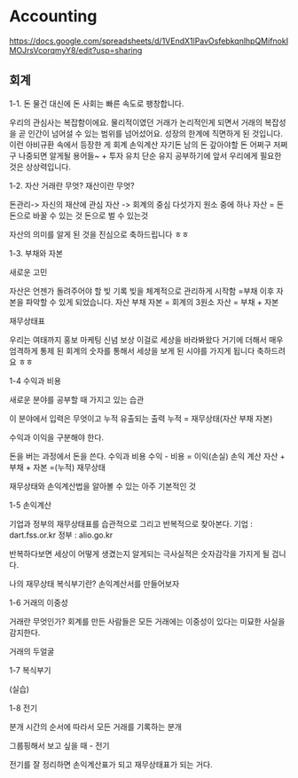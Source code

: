 # Accounting

https://docs.google.com/spreadsheets/d/1VEndX1lPavOsfebkqnlhpQMifnokIMOJrsVcorqmyY8/edit?usp=sharing
## 회계 

1-1. 돈
물건 대신에 돈 
사회는 빠른 속도로 팽창합니다.

우리의 관심사는 복잡함이에요.
물리적이였던 거래가 논리적인게 되면서 거래의 복잡성을 곧 인간이 넘어설 수 있는 범위를 넘어섰어요.  성장의 한계에 직면하게 된 것입니다. 이런 아비규환 속에서 등장한 게 회계 손익계산 자기돈 남의 돈 갚아야할 돈 어쩌구 저쩌구 나중되면 알게될 용어들~ + 투자 유치 단순 유지 
공부하기에 앞서 우리에게 필요한 것은 상상력입니다.

1-2. 자산
거래란 무엇? 재산이란 무엇?

돈관리-> 자신의 재산에 관심
자산 -> 회계의 중심 다섯가지 원소 중에 하나
자산 = 
돈 
돈으로 바꿀 수 있는 것
돈으로 벌 수 있는것

자산의 의미를 알게 된 것을 진심으로 축하드립니다 ㅎㅎ

1-3. 부채와 자본

새로운 고민

자산은 언젠가 돌려주어야 할 빚 기록 
빚을 체계적으로 관리하게 시작함 =부채
이후 자본을 파악할 수 있게 되었습니다. 
자산 부채 자본 = 회계의 3원소
 자산 = 부채 + 자본

재무상태표

우리는 여태까지 홍보 마케팅 신념 보상 이걸로 세상을 바라봐왔다
거기에 더해서 매우 엄격하게 통제 된 회계의 숫자를 통해서 세상을 보게 된 시야를 가지게 됩니다 축하드려요 ㅎㅎ

1-4 수익과 비용

새로운 분야를 공부할 때 가지고 있는 습관

이 분야에서 입력은 무엇이고 누적 유출되는 출력
누적 = 재무상태(자산 부채 자본)

수익과 이익을 구분해야 한다.  

돈을 버는 과정에서 돈을 쓴다. 수익과 비용
수익 - 비용 = 이익(손실) 손익 계산 
자산 + 부채 + 자본 =(누적) 재무상태

재무상태와 손익계산법을 알아볼 수 있는 아주 기본적인 것

1-5 손익계산

기업과 정부의 재무상태표를 습관적으로 그리고 반복적으로 찾아본다. 
기업 : dart.fss.or.kr
정부 : alio.go.kr

반복하다보면 세상이 어떻게 생겼는지 알게되는 극사실적은 숫자감각을 가지게 될 겁니다.

나의 재무상태 복식부기란?
손익계산서를 만들어보자 

1-6 거래의 이중성

거래란 무엇인가? 
회계를 만든 사람들은 모든 거래에는 이중성이 있다는 미묘한 사실을 감지한다. 

거래의 두얼굴

1-7 복식부기

(실습)

1-8 전기

분개
시간의 순서에 따라서 모든 거래를 기록하는 분개

그룹핑해서 보고 싶을 때 - 전기

전기를 잘 정리하면 손익계산표가 되고 재무상태표가 되는 거다. 
